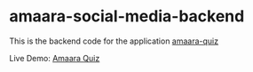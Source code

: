 # amaara-social-media-backend

This is the backend code for the application [amaara-quiz](https://github.com/sruthiragupathy/Quiz-Master)

Live Demo: [Amaara Quiz](https://amaara-quiz.netlify.app/)
